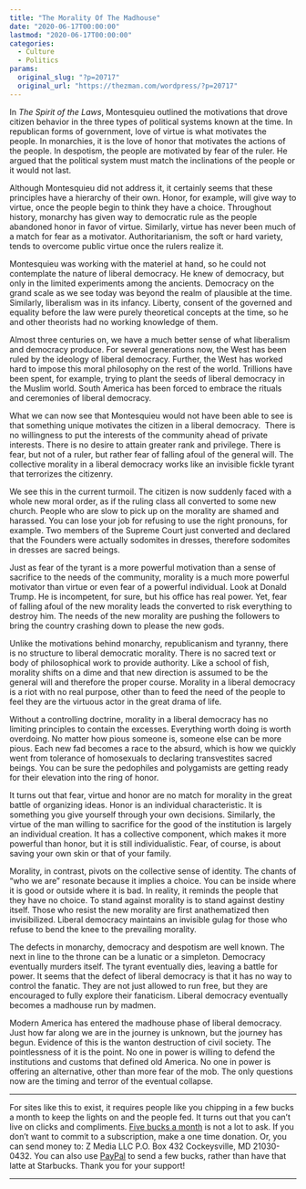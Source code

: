 ```yaml
---
title: "The Morality Of The Madhouse"
date: "2020-06-17T00:00:00"
lastmod: "2020-06-17T00:00:00"
categories:
  - Culture
  - Politics
params:
  original_slug: "?p=20717"
  original_url: "https://thezman.com/wordpress/?p=20717"
---
```


In *The Spirit of the Laws*, Montesquieu outlined the motivations that
drove citizen behavior in the three types of political systems known at
the time. In republican forms of government, love of virtue is what
motivates the people. In monarchies, it is the love of honor that
motivates the actions of the people. In despotism, the people are
motivated by fear of the ruler. He argued that the political system must
match the inclinations of the people or it would not last.

Although Montesquieu did not address it, it certainly seems that these
principles have a hierarchy of their own. Honor, for example, will give
way to virtue, once the people begin to think they have a choice.
Throughout history, monarchy has given way to democratic rule as the
people abandoned honor in favor of virtue. Similarly, virtue has never
been much of a match for fear as a motivator. Authoritarianism, the soft
or hard variety, tends to overcome public virtue once the rulers realize
it.

Montesquieu was working with the materiel at hand, so he could not
contemplate the nature of liberal democracy. He knew of democracy, but
only in the limited experiments among the ancients. Democracy on the
grand scale as we see today was beyond the realm of plausible at the
time. Similarly, liberalism was in its infancy. Liberty, consent of the
governed and equality before the law were purely theoretical concepts at
the time, so he and other theorists had no working knowledge of them.

Almost three centuries on, we have a much better sense of what
liberalism and democracy produce. For several generations now, the West
has been ruled by the ideology of liberal democracy. Further, the West
has worked hard to impose this moral philosophy on the rest of the
world. Trillions have been spent, for example, trying to plant the seeds
of liberal democracy in the Muslim world. South America has been forced
to embrace the rituals and ceremonies of liberal democracy.

What we can now see that Montesquieu would not have been able to see is
that something unique motivates the citizen in a liberal democracy.
 There is no willingness to put the interests of the community ahead of
private interests. There is no desire to attain greater rank and
privilege. There is fear, but not of a ruler, but rather fear of falling
afoul of the general will. The collective morality in a liberal
democracy works like an invisible fickle tyrant that terrorizes the
citizenry.

We see this in the current turmoil. The citizen is now suddenly faced
with a whole new moral order, as if the ruling class all converted to
some new church. People who are slow to pick up on the morality are
shamed and harassed. You can lose your job for refusing to use the right
pronouns, for example. Two members of the Supreme Court just converted
and declared that the Founders were actually sodomites in dresses,
therefore sodomites in dresses are sacred beings.

Just as fear of the tyrant is a more powerful motivation than a sense of
sacrifice to the needs of the community, morality is a much more
powerful motivator than virtue or even fear of a powerful individual.
Look at Donald Trump. He is incompetent, for sure, but his office has
real power. Yet, fear of falling afoul of the new morality leads the
converted to risk everything to destroy him. The needs of the new
morality are pushing the followers to bring the country crashing down to
please the new gods.

Unlike the motivations behind monarchy, republicanism and tyranny, there
is no structure to liberal democratic morality. There is no sacred text
or body of philosophical work to provide authority. Like a school of
fish, morality shifts on a dime and that new direction is assumed to be
the general will and therefore the proper course. Morality in a liberal
democracy is a riot with no real purpose, other than to feed the need of
the people to feel they are the virtuous actor in the great drama of
life.

Without a controlling doctrine, morality in a liberal democracy has no
limiting principles to contain the excesses. Everything worth doing is
worth overdoing. No matter how pious someone is, someone else can be
more pious. Each new fad becomes a race to the absurd, which is how we
quickly went from tolerance of homosexuals to declaring transvestites
sacred beings. You can be sure the pedophiles and polygamists are
getting ready for their elevation into the ring of honor.

It turns out that fear, virtue and honor are no match for morality in
the great battle of organizing ideas. Honor is an individual
characteristic. It is something you give yourself through your own
decisions. Similarly, the virtue of the man willing to sacrifice for the
good of the institution is largely an individual creation. It has a
collective component, which makes it more powerful than honor, but it is
still individualistic. Fear, of course, is about saving your own skin or
that of your family.

Morality, in contrast, pivots on the collective sense of identity. The
chants of “who we are” resonate because it implies a choice. You can be
inside where it is good or outside where it is bad. In reality, it
reminds the people that they have no choice. To stand against morality
is to stand against destiny itself. Those who resist the new morality
are first anathematized then invisibilized. Liberal democracy maintains
an invisible gulag for those who refuse to bend the knee to the
prevailing morality.

The defects in monarchy, democracy and despotism are well known. The
next in line to the throne can be a lunatic or a simpleton. Democracy
eventually murders itself. The tyrant eventually dies, leaving a battle
for power. It seems that the defect of liberal democracy is that it has
no way to control the fanatic. They are not just allowed to run free,
but they are encouraged to fully explore their fanaticism. Liberal
democracy eventually becomes a madhouse run by madmen.

Modern America has entered the madhouse phase of liberal democracy. Just
how far along we are in the journey is unknown, but the journey has
begun. Evidence of this is the wanton destruction of civil society. The
pointlessness of it is the point. No one in power is willing to defend
the institutions and customs that defined old America. No one in power
is offering an alternative, other than more fear of the mob. The only
questions now are the timing and terror of the eventual collapse.

------------------------------------------------------------------------

For sites like this to exist, it requires people like you chipping in a
few bucks a month to keep the lights on and the people fed. It turns out
that you can’t live on clicks and compliments.
<a href="https://www.subscribestar.com/the-z-blog"
rel="noopener noreferrer" target="_blank">Five bucks a month</a> is not
a lot to ask. If you don’t want to commit to a subscription, make a one
time donation. Or, you can send money to: Z Media LLC P.O. Box 432
Cockeysville, MD 21030-0432. You can also use <a
href="https://www.paypal.com/cgi-bin/webscr?cmd=_s-xclick&amp;hosted_button_id=UDAS2Q8JYA6CN&amp;source=url"
rel="noopener noreferrer" target="_blank">PayPal</a> to send a few
bucks, rather than have that latte at Starbucks. Thank you for your
support!

------------------------------------------------------------------------
